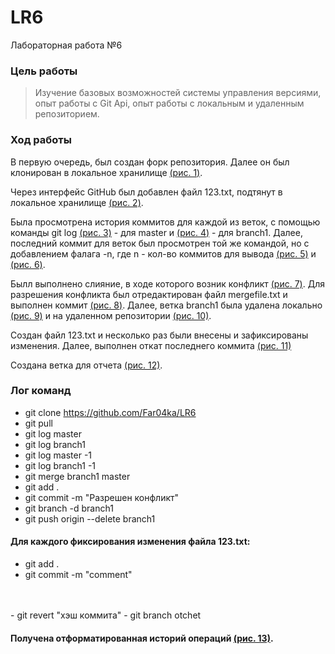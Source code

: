 # LR6
Лабораторная работа №6

### **Цель работы**
>Изучение базовых возможностей системы
управления версиями, опыт работы с Git Api, опыт работы с локальным и
удаленным репозиторием. 
### Ход работы
В первую очередь, был создан форк репозитория. Далее он был клонирован в локальное хранилище [(рис. 1)](/images/1.png).  

Через интерфейс GitHub был добавлен файл 123.txt, подтянут в локальное хранилище [(рис. 2)](/images/2.png).  

Была просмотрена история коммитов для каждой из веток, с помощью команды git log [(рис. 3)](/images/3.png) - для master и [(рис. 4)](/images/4.png) - для branch1. Далее, последний коммит для веток был просмотрен той же командой, но с добавлением фалага -n, где n - кол-во коммитов для вывода [(рис. 5)](/images/5.png) и [(рис. 6)](/images/6.png).

Былл выполнено слияние, в ходе которого возник конфликт [(рис. 7)](/images/7.png). Для разрешения конфликта был отредактирован файл mergefile.txt и выполнен коммит [(рис. 8)](/images/8.png). Далее, ветка branch1 была удалена локально [(рис. 9)](/images/9.png) и на удаленном репозитории [(рис. 10)](/images/10.png).  

Создан файл 123.txt и несколько раз были внесены и зафиксированы изменения. Далее, выполнен откат последнего коммита [(рис. 11)](/images/11.png)

Создана ветка для отчета [(рис. 12)](/images/12.png).

### Лог команд
- git clone https://github.com/Far04ka/LR6
- git pull
- git log master
- git log branch1
- git log master -1
- git log branch1 -1
- git merge branch1 master
- git add .
- git commit -m "Разрешен конфликт"
- git branch -d branch1
- git push origin --delete branch1
#### Для каждого фиксирования изменения файла 123.txt:
- git add .
- git commit -m "comment"
<br>
<br>
- git revert "хэш коммита"
- git branch otchet

#### Получена отформатированная историй операций [(рис. 13)](/images/13.png).